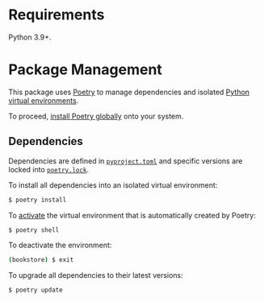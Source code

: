 # Requirements

Python 3.9+.

# Package Management

This package uses [Poetry](https://python-poetry.org/) to manage dependencies and
isolated [Python virtual environments](https://docs.python.org/3/library/venv.html).

To proceed, 
[install Poetry globally](https://python-poetry.org/docs/#installing-with-the-official-installer)
onto your system.

## Dependencies

Dependencies are defined in [`pyproject.toml`](./pyproject.toml) and specific versions are locked
into [`poetry.lock`](./poetry.lock).

To install all dependencies into an isolated virtual environment:

```bash
$ poetry install
```

To [activate](https://python-poetry.org/docs/basic-usage#activating-the-virtual-environment) the
virtual environment that is automatically created by Poetry:

```bash
$ poetry shell
```

To deactivate the environment:

```bash
(bookstore) $ exit
```

To upgrade all dependencies to their latest versions:

```bash
$ poetry update
```
